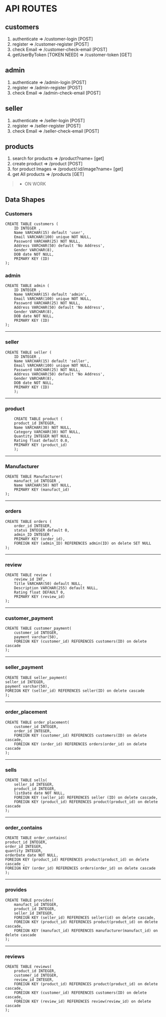 # API ROUTES

## customers
1. authenticate => /customer-login [POST]
2. register => /customer-register [POST]
3. check Email => /customer-check-email [POST]
4. getUserByToken [TOKEN NEED] => /customer-token [GET]
## admin
1. authenticate => /admin-login [POST]
2. register => /admin-register [POST]
3. check Email => /admin-check-email [POST]
## seller
1. authenticate => /seller-login [POST]
2. register => /seller-register [POST]
3. check Email => /seller-check-email [POST]
## products
1. search for products => /product?name= [get]
2. create product => /product [POST]
3. for product Images => /product/:id/image?name= [get]
4. get All products => /products [GET]

>* ON WORK 

## Data Shapes
### Customers 
    CREATE TABLE customers (
        ID INTEGER ,
        Name VARCHAR(15) default 'user',
        Email VARCHAR(100) unique NOT NULL,
        Password VARCHAR(25) NOT NULL,
        Address VARCHAR(50) default 'No Address',
        Gender VARCHAR(8),
        DOB date NOT NULL,
        PRIMARY KEY (ID)
    );

### admin
    CREATE TABLE admin (
        ID INTEGER ,
        Name VARCHAR(15) default 'admin',
        Email VARCHAR(100) unique NOT NULL,
        Password VARCHAR(25) NOT NULL,
        Address VARCHAR(50) default 'No Address',
        Gender VARCHAR(8),
        DOB date NOT NULL,
        PRIMARY KEY (ID)
    );
****
### seller
    CREATE TABLE seller (
        ID INTEGER ,
        Name VARCHAR(15) default 'seller',
        Email VARCHAR(100) unique NOT NULL,
        Password VARCHAR(25) NOT NULL,
        Address VARCHAR(50) default 'No Address',
        Gender VARCHAR(8),
        DOB date NOT NULL,
        PRIMARY KEY (ID)
        );
***
### product 
        CREATE TABLE product (
        product_id INTEGER,
        Name VARCHAR(30) NOT NULL,
        Category VARCHAR(30) NOT NULL,
        Quantity INTEGER NOT NULL,
        Rating float default 0.0, 
        PRIMARY KEY (product_id)
        );
***
### Manufacturer
    CREATE TABLE Manufacturer(
        manufact_id INTEGER ,
        Name VARCHAR(50) NOT NULL,
        PRIMARY KEY (manufact_id)
    );
***

### orders
    CREATE TABLE orders (
        order_id INTEGER,
        status INTEGER default 0,
        admin_ID INTEGER ,
        PRIMARY KEY (order_id),
        FOREIGN KEY (admin_ID) REFERENCES admin(ID) on delete SET NULL 
    );
***
### review
    CREATE TABLE review (
        review_id INT,
        Title VARCHAR(50) default NULL,
        Description VARCHAR(255) default NULL,
        Rating float DEFAULT 0,
        PRIMARY KEY (review_id) 
    );
*** 
### customer_payment
    CREATE TABLE customer_payment(
        customer_id INTEGER,
        payment varchar(50),
        FOREIGN KEY (customer_id) REFERENCES customers(ID) on delete cascade
    );
***
### seller_payment
    CREATE TABLE seller_payment(
    seller_id INTEGER,
    payment varchar(50),
    FOREIGN KEY (seller_id) REFERENCES seller(ID) on delete cascade
    );
***
### order_placement
    CREATE TABLE order_placement(
        customer_id INTEGER,
        order_id INTEGER,
        FOREIGN KEY (customer_id) REFERENCES customers(ID) on delete cascade,
        FOREIGN KEY (order_id) REFERENCES orders(order_id) on delete cascade
    );  
***
### sells
    CREATE TABLE sells(
        seller_id INTEGER,
        product_id INTEGER,
        listDate date NOT NULL,
        FOREIGN KEY (seller_id) REFERENCES seller (ID) on delete cascade,
        FOREIGN KEY (product_id) REFERENCES product(product_id) on delete cascade
    );
***
### order_contains
    CREATE TABLE order_contains(
    product_id INTEGER,
    order_id INTEGER,
    quantity INTEGER,
    orderDate date NOT NULL,
    FOREIGN KEY (product_id) REFERENCES product(product_id) on delete cascade ,
    FOREIGN KEY (order_id) REFERENCES orders(order_id) on delete cascade
    );
***
### provides
    CREATE TABLE provides(
        manufact_id INTEGER,
        product_id INTEGER,
        seller_id INTEGER,
        FOREIGN KEY (seller_id) REFERENCES seller(id) on delete cascade,
        FOREIGN KEY (product_id) REFERENCES product(product_id) on delete cascade,
        FOREIGN KEY (manufact_id) REFERENCES manufacturer(manufact_id) on delete cascade
    );
***
### reviews
    CREATE TABLE reviews(
        product_id INTEGER,
        customer_id INTEGER,
        review_id INTEGER,
        FOREIGN KEY (product_id) REFERENCES product(product_id) on delete cascade,
        FOREIGN KEY (customer_id) REFERENCES customers(ID) on delete cascade,
        FOREIGN KEY (review_id) REFERENCES review(review_id) on delete cascade
    );